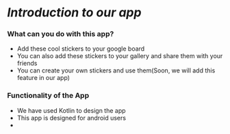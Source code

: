 # _Introduction to our app_

### What can you do with this app?

* Add these cool stickers to your google board
* You can also add these stickers to your gallery and share them with your friends
* You can create your own stickers and use them(Soon, we will add this feature  in our app)

### **Functionality of the App**

* We have used Kotlin to design the app 
* This app is designed for android users
* 






